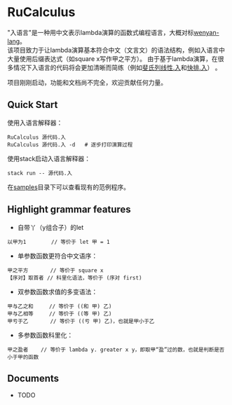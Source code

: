 # RuCalculus

"入语言"是一种用中文表示lambda演算的函数式编程语言，大概对标[wenyan-lang](https://github.com/wenyan-lang/wenyan)。  
该项目致力于让lambda演算基本符合中文（文言文）的语法结构，例如入语言中大量使用后缀表达式（如square x写作甲之平方）。 由于基于lambda演算，在很多情况下入语言的代码将会更加清晰而简练（例如[斐氏列线性.入](./samples/斐氏列线性.入)和[快排.入](./samples/快排.入)） 。


项目刚刚启动，功能和文档尚不完全，欢迎贡献任何力量。

## Quick Start

使用入语言解释器：
```
RuCalculus 源代码.入
RuCalculus 源代码.入 -d   # 逐步打印演算过程
```

使用stack启动入语言解释器：
```
stack run -- 源代码.入
```

在[samples](./samples/)目录下可以查看现有的范例程序。

## Highlight grammar features

- 自带丫（y组合子）的let
```
以甲为1        // 等价于 let 甲 = 1
```
- 单参数函数更符合中文语序：
```
甲之平方       // 等价于 square x
【序对】取首者 // 科里化语法，等价于 (序对 first)
```
- 双参数函数求值的多变语法：
```
甲与乙之和     // 等价于 ((和 甲) 乙)
甲与乙相等     // 等价于 ((等 甲) 乙)
甲亏于乙       // 等价于 ((亏 甲) 乙)，也就是甲小于乙
```
- 多参数函数科里化：
```
甲之盈者    // 等价于 lambda y. greater x y，即取甲“盈”过的数，也就是判断是否小于甲的函数
```

## Documents

- TODO
